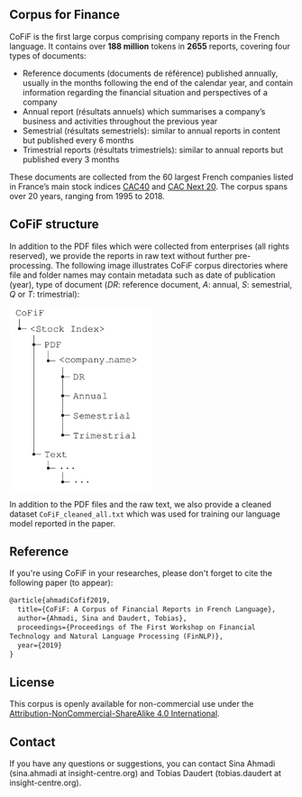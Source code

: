 ## Corpus for Finance

CoFiF is the first large corpus comprising company reports in the French language. It contains over **188 million** tokens in **2655** reports, covering four types of documents:

- Reference documents (documents de référence) published annually, usually in the months following the end of the calendar year, and contain information regarding the financial situation and perspectives of a company
- Annual report (résultats annuels) which summarises a company’s business and activities throughout the previous year
- Semestrial (résultats semestriels): similar to annual reports in content but published every 6 months
- Trimestrial reports (résultats trimestriels): similar to annual reports but published every 3 months

These documents are collected from the 60 largest French companies listed in France’s main stock indices [CAC40](https://en.wikipedia.org/wiki/CAC_40) and [CAC Next 20](https://en.wikipedia.org/wiki/CAC_Next_20). The corpus spans over 20 years, ranging from 1995 to 2018. 

## CoFiF structure
In addition to the PDF files which were collected from enterprises (all rights reserved), we provide the reports in raw text without further pre-processing. The following image illustrates CoFiF corpus directories where file and folder names may contain metadata such as date of publication (year), type of document (*DR*: reference document, *A*: annual, *S*: semestrial, *Q* or *T*: trimestrial): 

<img src="https://raw.githubusercontent.com/CoFiF/Corpus/master/CoFiF_structure.png" width="50%" height="50%"  alt="CoFiF structure"/>

In addition to the PDF files and the raw text, we also provide a cleaned dataset `CoFiF_cleaned_all.txt` which was used for training our language model reported in the paper. 

## Reference
If you're using CoFiF in your researches, please don't forget to cite the following paper (to appear):

~~~
@article{ahmadiCofif2019,
  title={CoFiF: A Corpus of Financial Reports in French Language},
  author={Ahmadi, Sina and Daudert, Tobias},
  proceedings={Proceedings of The First Workshop on Financial Technology and Natural Language Processing (FinNLP)},
  year={2019}
}
~~~
## License 
This corpus is openly available for non-commercial use under the [Attribution-NonCommercial-ShareAlike 4.0 International](https://creativecommons.org/licenses/by-nc-sa/4.0/).

## Contact 
If you have any questions or suggestions, you can contact Sina Ahmadi (sina.ahmadi at insight-centre.org) and Tobias Daudert (tobias.daudert at insight-centre.org).
